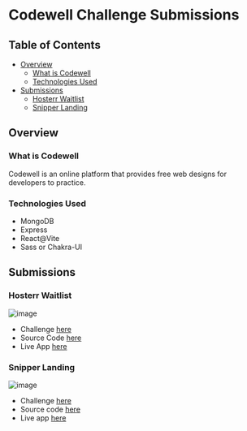 # Codewell Challenge Submissions

## Table of Contents
- [Overview](#overview)
  - [What is Codewell](#what-is-codewell)
  - [Technologies Used](#technologies-used)
- [Submissions](#submissions)
  - [Hosterr Waitlist](#hosterr-waitlist)
  - [Snipper Landing](#snipper-landing)

## Overview
### What is Codewell
Codewell is an online platform that provides free web designs for developers to practice.
### Technologies Used
- MongoDB
- Express
- React@Vite
- Sass or Chakra-UI

## Submissions
### Hosterr Waitlist
![image](https://user-images.githubusercontent.com/82776299/161784190-0176125f-bc07-4927-bd82-cf592096d074.png)
- Challenge [here](https://www.codewell.cc/challenges/hosterr-waitlist-page--60b3ea4c0cc72310b5a2494d)
- Source Code [here](https://github.com/cNoside/codewell-challenges/tree/main/challenges/hosterr-waitlist-page)
- Live App [here](https://cnoside.github.io/hosterr-waitlist-page/)

### Snipper Landing
![image](https://user-images.githubusercontent.com/82776299/161785143-60214b31-c411-4517-a9dc-ad9594a0baa6.png)
- Challenge [here](https://www.codewell.cc/challenges/snipper-landing-page--608bbe67e0984a001540d79b)
- Source code [here](https://github.com/cNoside/codewell-challenges/tree/main/challenges/snipper-landing-page)
- Live app [here](https://cnoside.github.io/snipper-landing-page/)
